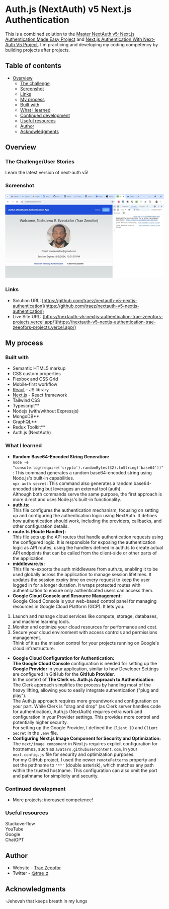 # Auth.js (NextAuth) v5 Next.js Authentication

This is a combined solution to the [Master NextAuth v5: Next.js Authentication Made Easy Project](https://www.youtube.com/watch?v=4BjowsolXmw) and [Next.js Authentication With Next-Auth V5 Project](https://www.youtube.com/watch?v=O8Ae6MC5bf4). I'm practicing and developing my coding competency by building projects after projects.

## Table of contents

- [Overview](#overview)
  - [The challenge](#the-challenge)
  - [Screenshot](#screenshot)
  - [Links](#links)
  - [My process](#my-process)
  - [Built with](#built-with)
  - [What I learned](#what-i-learned)
  - [Continued development](#continued-development)
  - [Useful resources](#useful-resources)
  - [Author](#author)
  - [Acknowledgments](#acknowledgments)

## Overview

### The Challenge/User Stories

Learn the latest version of next-auth v5!

### Screenshot

![](public/screenshot-desktop.png)

### Links

- Solution URL: [https://github.com/traez/nextauth-v5-nextjs-authentication](https://github.com/traez/nextauth-v5-nextjs-authentication)
- Live Site URL: [https://nextauth-v5-nextjs-authentication-trae-zeeofors-projects.vercel.app/](https://nextauth-v5-nextjs-authentication-trae-zeeofors-projects.vercel.app/)

## My process

### Built with

- Semantic HTML5 markup
- CSS custom properties
- Flexbox and CSS Grid
- Mobile-first workflow
- [React](https://reactjs.org/) - JS library
- [Next.js](https://nextjs.org/) - React framework
- Tailwind CSS
- Typescript**
- Nodejs (with/without Expressjs)
- MongoDB**  
- GraphQL**    
- Redux Toolkit**  
- Auth.js (NextAuth)   

### What I learned
   
- **Random Base64-Encoded String Generation:**  
`node -e "console.log(require('crypto').randomBytes(32).toString('base64'))"`: This command generates a random base64-encoded string using Node.js's built-in capabilities.  
`npx auth secret`: This command also generates a random base64-encoded string but leverages an external tool (auth).  
Although both commands serve the same purpose, the first approach is more direct and uses Node.js's built-in functionality.
- **auth.ts:**  
This file configures the authentication mechanism, focusing on setting up and configuring the authentication logic using NextAuth. It defines how authentication should work, including the providers, callbacks, and other configuration details. 
- **route.ts (Route Handler):**  
This file sets up the API routes that handle authentication requests using the configured logic. It is responsible for exposing the authentication logic as API routes, using the handlers defined in auth.ts to create actual API endpoints that can be called from the client-side or other parts of the application. 
- **middleware.ts:**  
This file re-exports the auth middleware from auth.ts, enabling it to be used globally across the application to manage session lifetimes. It updates the session expiry time on every request to keep the user logged in for a longer duration. It wraps protected routes with authentication to ensure only authenticated users can access them.  
- **Google Cloud Console and Resource Management:**  
Google Cloud Console is your web-based control panel for managing resources in Google Cloud Platform (GCP). It lets you:  
1) Launch and manage cloud services like compute, storage, databases, and machine learning tools.  
2) Monitor and optimize your cloud resources for performance and cost.  
3) Secure your cloud environment with access controls and permissions management.  
Think of it as the mission control for your projects running on Google's cloud infrastructure.  
- **Google Cloud Configuration for Authentication:**    
**The Google Cloud Console** configuration is needed for setting up the **Google Provider** in your application, similar to how Developer Settings are configured in GitHub for the **GitHub Provider**.  
In the context of **The Clerk vs. Auth.js Approach to Authentication**:
The Clerk approach simplifies the process by handling most of the heavy lifting, allowing you to easily integrate authentication ("plug and play").  
The Auth.js approach requires more groundwork and configuration on your part. While Clerk is "drag and drop" (as Clerk server handles code for authentication), Auth.js (NextAuth) requires extra work and configuration in your Provider settings. This provides more control and potentially higher security.  
For setting up the Google Provider, I defined the `Client ID` and `Client Secret` in the `.env` file.
- **Configuring Next.js Image Component for Security and Optimization:**  
The `next/image component` in Next.js requires explicit configuration for hostnames, such as `avatars.githubusercontent.com`, in your `next.config.js` file for security and optimization purposes.  
For my GitHub project, I used the newer `remotePatterns` property and set the pathname to `'**'` (double asterisk), which matches any path within the trusted hostname. This configuration can also omit the port and pathname for simplicity and security.

### Continued development

- More projects; increased competence!

### Useful resources

Stackoverflow  
YouTube  
Google  
ChatGPT

## Author

- Website - [Trae Zeeofor](https://github.com/traez)
- Twitter - [@trae_z](https://twitter.com/trae_z)

## Acknowledgments

-Jehovah that keeps breath in my lungs
